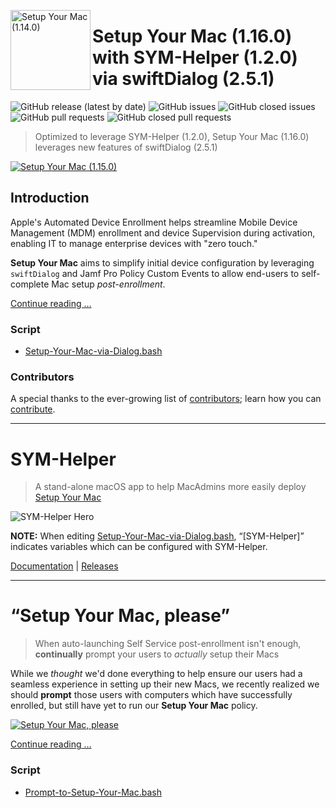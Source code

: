 <!-- markdownlint-disable-next-line first-line-heading no-inline-html -->
[<img align="left" alt="Setup Your Mac (1.14.0)" src="images/SYM_icon.png" width="128" />](https://snelson.us/sym)
 
# Setup Your Mac (1.16.0) with SYM-Helper (1.2.0) via swiftDialog (2.5.1)

![GitHub release (latest by date)](https://img.shields.io/github/v/release/dan-snelson/Setup-Your-Mac?display_name=tag) ![GitHub issues](https://img.shields.io/github/issues-raw/dan-snelson/Setup-Your-Mac) ![GitHub closed issues](https://img.shields.io/github/issues-closed-raw/dan-snelson/Setup-Your-Mac) ![GitHub pull requests](https://img.shields.io/github/issues-pr-raw/dan-snelson/Setup-Your-Mac) ![GitHub closed pull requests](https://img.shields.io/github/issues-pr-closed-raw/dan-snelson/Setup-Your-Mac)

> Optimized to leverage SYM-Helper (1.2.0), Setup Your Mac (1.16.0) leverages new features of swiftDialog (2.5.1)

[<img alt="Setup Your Mac (1.15.0)" src="images/SYM-Helper_1.2.0_SYM-1.15.0_Hero.png" />](https://snelson.us/sym)


## Introduction

Apple's Automated Device Enrollment helps streamline Mobile Device Management (MDM) enrollment and device Supervision during activation, enabling IT to manage enterprise devices with "zero touch."

**Setup Your Mac** aims to simplify initial device configuration by leveraging `swiftDialog` and Jamf Pro Policy Custom Events to allow end-users to self-complete Mac setup _post-enrollment_.

[Continue reading …](https://snelson.us/sym)

### Script
- [Setup-Your-Mac-via-Dialog.bash](Setup-Your-Mac-via-Dialog.bash)

### Contributors
A special thanks to the ever-growing list of [contributors](CONTRIBUTORS.md); learn how you can [contribute](CONTRIBUTING.md).

---

# SYM-Helper

> A stand-alone macOS app to help MacAdmins more easily deploy [Setup Your Mac](https://snelson.us/sym)

![SYM-Helper Hero](images/SYM-Helper-1.2.0-Hero.png)

**NOTE:** When editing [Setup-Your-Mac-via-Dialog.bash](Setup-Your-Mac-via-Dialog.bash), &ldquo;[SYM-Helper]&rdquo; indicates variables which can be configured with SYM-Helper.

[Documentation](https://snelson.us/sym) | [Releases](https://github.com/setup-your-mac/SYM-Helper/releases)

---

# &ldquo;Setup Your Mac, please&rdquo;

> When auto-launching Self Service post-enrollment isn't enough, **continually** prompt your users to _actually_ setup their Macs

While we _thought_ we'd done everything to help ensure our users had a seamless experience in setting up their new Macs, we recently realized we should **prompt** those users with computers which have successfully enrolled, but still have yet to run our **Setup Your Mac** policy.

[<img alt="Setup Your Mac, please" src="images/Setup_Your_Mac_please.png" />](https://snelson.us/2022/07/setup-your-mac-please/)

[Continue reading …](https://snelson.us/2022/07/setup-your-mac-please/)

### Script
- [Prompt-to-Setup-Your-Mac.bash](Prompt-to-Setup-Your-Mac.bash)
